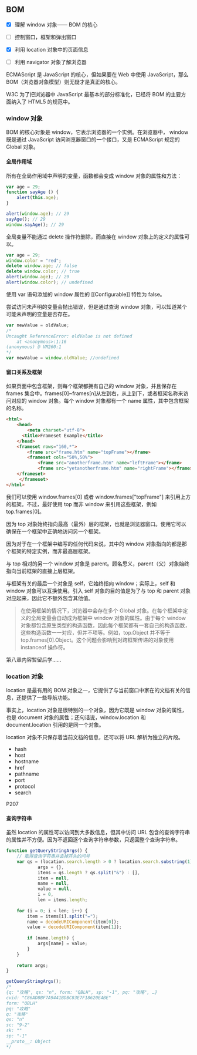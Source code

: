 ##  BOM

- [x] 理解 window 对象—— BOM 的核心
- [ ] 控制窗口，框架和弹出窗口
- [x] 利用 location 对象中的页面信息
- [ ] 利用 navigator 对象了解浏览器



ECMAScript 是 JavaScript 的核心，但如果要在 Web 中使用 JavaScript，那么 BOM（浏览器对象模型）则无疑才是真正的核心。

W3C 为了把浏览器中 JavaScript 最基本的部分标准化，已经将 BOM 的主要方面纳入了 HTML5 的规范中。

###  window 对象

BOM 的核心对象是 window，它表示浏览器的一个实例。在浏览器中， window 既是通过 JavaScript 访问浏览器窗口的一个接口，又是 ECMAScript 规定的 Global 对象。

####  全局作用域

所有在全局作用域中声明的变量，函数都会变成 window 对象的属性和方法：

```javascript
var age = 29;
function sayAge () {
    alert(this.age);
}

alert(window.age); // 29
sayAge(); // 29
window.sayAge(); // 29
```

全局变量不能通过 delete 操作符删除，而直接在 window 对象上的定义的属性可以。

```javascript
var age = 29;
window.color = "red";
delete window.age; // false
delete window.color; // true
alert(window.age); // 29
alert(window.color); // undefined
```

使用 var 语句添加的 window 属性的 [[Configurable]] 特性为 false。

尝试访问未声明的变量会抛出错误，但是通过查询 window 对象，可以知道某个可能未声明的变量是否存在。

```javascript
var newValue = oldValue;
/*
Uncaught ReferenceError: oldValue is not defined
    at <anonymous>:1:16
(anonymous) @ VM260:1
*/
var newValue = window.oldValue; //undefined
```

####  窗口关系及框架

如果页面中包含框架，则每个框架都拥有自己的 window  对象，并且保存在 frames 集合中。frames[0]~frames[n]从左到右，从上到下，或者框架名称来访问对应的 window 对象。每个 window 对象都有一个 name 属性，其中包含框架的名称。

```html
<html>
    <head>
        <meta charset="utf-8">
      <title>Frameset Example</title>
    </head>
    <frameset rows="160,*">
     	<frame src="frame.htm" name="topFrame"></frame>   
    	<frameset cols="50%,50%">
            <frame src="anotherframe.htm" name="leftFrame"></frame>
    		<frame src="yetanotherframe.htm" name="rightFrame"></frame>
    </frameset>
     </frameset>
</html>
```

我们可以使用 window.frames[0] 或者 window.frames["topFrame"] 来引用上方的框架。不过，最好使用 top 而非 window 来引用这些框架，例如 top.frames[0]。

因为 top 对象始终指向最高（最外）层的框架，也就是浏览器窗口。使用它可以确保在一个框架中正确地访问另一个框架。

因为对于在一个框架中编写的任何代码来说，其中的 window 对象指向的都是那个框架的特定实例，而非最高层框架。

与 top 相对的另一个 window 对象是 parent。顾名思义，parent（父）对象始终指向当前框架的直接上层框架。

与框架有关的最后一个对象是 self，它始终指向 window；实际上，self 和 window 对象可以互换使用。引入 self 对象的目的值是为了与 top 和 parent 对象对应起来，因此它不额外包含其他值。

> 在使用框架的情况下，浏览器中会存在多个 Global 对象。在每个框架中定义的全局变量会自动成为框架中 window 对象的属性。由于每个 window 对象都包含原生类型的构造函数，因此每个框架都有一套自己的构造函数，这些构造函数一一对应，但并不项等。例如，top.Object 并不等于 top.frames[0].Object。这个问题会影响到对跨框架传递的对象使用 instanceof 操作符。

第八章内容暂留后学……

###  location 对象

location 是最有用的 BOM 对象之一，它提供了与当前窗口中家在的文档有关的信息，还提供了一些导航功能。

事实上，location 对象是很特别的一个对象，因为它既是 window 对象的属性，也是 document 对象的属性；还句话说，window.location 和 document.location 引用的是同一个对象。

location 对象不只保存着当前文档的信息，还可以将 URL 解析为独立的片段。

* hash
* host
* hostname
* href
* pathname
* port
* protocol
* search

P207

####  查询字符串

虽然 location 的属性可以访问到大多数信息，但其中访问 URL 包含的查询字符串的属性并不方便。因为不返回逐个查询字符串参数，只返回整个查询字符串。

```javascript
function getQueryStringArgs() {
    // 取得查询字符串并去掉开头的问号
    var qs = (location.search.length > 0 ? location.search.substring(1) : ""),
        	args = {},
        	items = qs.length ? qs.split("&") : [],
        	item = null,
        	name = null,
        	value = null,
        	i = 0,
        	len = items.length;
    
    for (i = 0; i < len; i++) {
		item = items[i].split("=");
        name = decodeURIComponent(item[0]);
        value = decodeURIComponent(item[1]);
        
        if (name.length) {
            args[name] = value;
        }
    }
    
    return args;
}

getQueryStringArgs();
/*
{q: "攻略", qs: "n", form: "QBLH", sp: "-1", pq: "攻略", …}
cvid: "C86AD8BF7A9441BDBC83E7F18620E4BE"
form: "QBLH"
pq: "攻略"
q: "攻略"
qs: "n"
sc: "9-2"
sk: ""
sp: "-1"
__proto__: Object
*/
```

